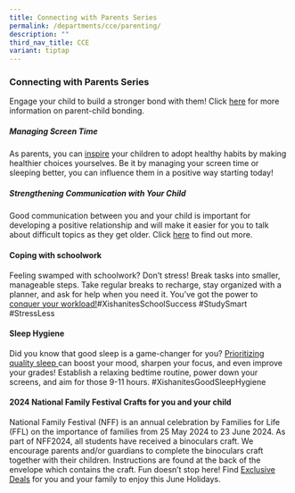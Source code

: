 ```yaml
---
title: Connecting with Parents Series
permalink: /departments/cce/parenting/
description: ""
third_nav_title: CCE
variant: tiptap
---
```

<h3><strong>Connecting with Parents Series</strong></h3>
<p>Engage your child to build a stronger bond with them! Click <a href="https://go.gov.sg/d4wfkm" rel="noopener noreferrer nofollow" target="_blank">here</a> for
more information on parent-child bonding.</p>
<h5>Managing Screen Time</h5>
<p>As parents, you can <a href="https://go.gov.sg/reducescreentime" rel="noopener noreferrer nofollow" target="_blank">inspire</a> your children to adopt
healthy habits by making healthier choices yourselves. Be it by managing
your screen time or sleeping better, you can influence them in a positive
way starting today!</p>
<h5>Strengthening Communication with Your Child</h5>
<p>Good communication between you and your child is important for developing
a positive relationship and will make it easier for you to talk about difficult
topics as they get older. Click <a href="https://go.gov.sg/strengtheningcommunication" rel="noopener noreferrer nofollow" target="_blank">here</a> to find out
more.</p>
<h4>Coping with schoolwork</h4>
<p>Feeling swamped with schoolwork? Don’t stress! Break tasks into smaller,
manageable steps. Take regular breaks to recharge, stay organized with
a planner, and ask for help when you need it. You’ve got the power to
<a href="https://go.gov.sg/copingwithschoolwork" rel="noopener noreferrer nofollow" target="_blank">conquer your workload!</a>#XishanitesSchoolSuccess #StudySmart #StressLess</p>
<h4>Sleep Hygiene</h4>
<p>Did you know that good sleep is a game-changer for you? <a href="https://go.gov.sg/xishan-sleep-hygiene" rel="noopener noreferrer nofollow" target="_blank">Prioritizing quality sleep </a><strong><u> </u></strong>can
boost your mood, sharpen your focus, and even improve your grades! Establish
a relaxing bedtime routine, power down your screens, and aim for those
9-11 hours. #XishanitesGoodSleepHygiene</p>
<h4>2024 National Family Festival Crafts for you and your child</h4>
<p>National Family Festival (NFF) is an annual celebration by Families for
Life (FFL) on the importance of families from 25 May 2024 to 23 June 2024.
As part of NFF2024, all students have received a binoculars craft. We encourage
parents and/or guardians to complete the binoculars craft together with
their children. Instructions are found at the back of the envelope which
contains the craft. Fun doesn’t stop here! Find <a href="https://go.gov.sg/familyfestsg-2024-join-us" rel="noopener noreferrer nofollow" target="_blank">Exclusive Deals</a> for
you and your family to enjoy this June Holidays.</p>
<p></p>
<p></p>